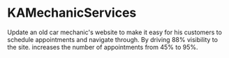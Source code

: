 # KAMechanicServices
Update an old car mechanic's website to make it easy for his customers to schedule appointments and navigate through. By driving 88% visibility to the site. increases the number of appointments from 45% to 95%.
